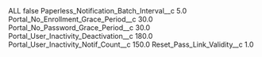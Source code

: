 <?xml version="1.0" encoding="UTF-8"?>
<CustomMetadata xmlns="http://soap.sforce.com/2006/04/metadata" xmlns:xsi="http://www.w3.org/2001/XMLSchema-instance" xmlns:xsd="http://www.w3.org/2001/XMLSchema">
    <label>ALL</label>
    <protected>false</protected>
    <values>
        <field>Paperless_Notification_Batch_Interval__c</field>
        <value xsi:type="xsd:double">5.0</value>
    </values>
    <values>
        <field>Portal_No_Enrollment_Grace_Period__c</field>
        <value xsi:type="xsd:double">30.0</value>
    </values>
    <values>
        <field>Portal_No_Password_Grace_Period__c</field>
        <value xsi:type="xsd:double">30.0</value>
    </values>
    <values>
        <field>Portal_User_Inactivity_Deactivation__c</field>
        <value xsi:type="xsd:double">180.0</value>
    </values>
    <values>
        <field>Portal_User_Inactivity_Notif_Count__c</field>
        <value xsi:type="xsd:double">150.0</value>
    </values>
    <values>
        <field>Reset_Pass_Link_Validity__c</field>
        <value xsi:type="xsd:double">1.0</value>
    </values>
</CustomMetadata>
